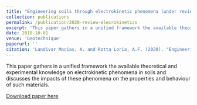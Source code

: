 ```yaml
---
title: "Engineering soils through electrokinetic phenomena (under review)"
collection: publications
permalink: /publication/2020-review-elecrokinetics
excerpt: 'This paper gathers in a unified framework the available theoretical and experimental knowledge on electrokinetic phenomena in soils and discusses the impacts of these phenomena on the properties and behaviour of such materials.'
date: 2010-10-01
venue: 'Geotechnique'
paperurl: ''
citation: 'Landivar Macias, A. and Rotta Loria, A.F. (2020). "Engineering soils through electrokinetic phenomena" <i> Geotechnique (under review)1</i>. 
---
```

This paper gathers in a unified framework the available theoretical and experimental knowledge on electrokinetic phenomena in soils and discusses the impacts of these phenomena on the properties and behaviour of such materials.

[Download paper here]()
